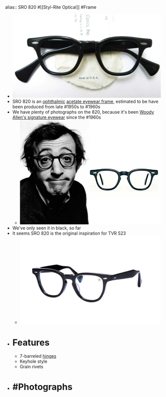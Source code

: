 alias:: SRO 820
#[[Styl-Rite Optical]] #Frame

- ![sro-820.webp](../assets/sro-820_1744106922976_0.webp)
- SRO 820 is an [ophthalmic]([[Ophthalmic]]) [acetate eyewear frame]([[Acetate]]), estimated to be have been produced from late #1950s to #1960s
- We have plenty of photographs on the 820, because it's been [Woody Allen's signature eyewear](https://en.wikipedia.org/wiki/Woody_Allen) since the #1960s
	- ![woody_allen_820.jpg](../assets/woody_allen_820_1744286169191_0.jpg)
- We've only seen it in black, so far
- It seems SRO 820 is the original inspiration for TVR 523
	- ![tvr-523.jpg](../assets/tvr-523_1744106904317_0.jpg)
- # Features
	- 7-barreled [hinges]([[Hinge]])
	- Keyhole style
	- Grain rivets
- # #Photographs